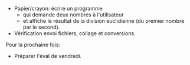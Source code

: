 * Papier/crayon: écrire un programme
  * qui demande deux nombres à l'utilisateur
  * et affiche le résultat de la division euclidienne
   (du premier nombre par le second).
* Vérification envoi fichiers, collage et conversions.

Pour la prochaine fois:

* Préparer l'éval de vendredi.
